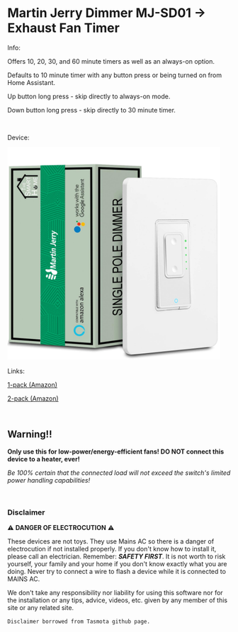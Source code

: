 # Martin Jerry Dimmer MJ-SD01 -> Exhaust Fan Timer

Info:

Offers 10, 20, 30, and 60 minute timers as well as an always-on option.

Defaults to 10 minute timer with any button press or being turned on from Home Assistant.

Up button long press - skip directly to always-on mode.

Down button long press - skip directly to 30 minute timer.

<br>

Device:

<img src="martin-jerry-mj-sd01-dimmer.jpg" alt="Martin Jerry Dimmer MJ-SD01" width="480" />


Links:

[1-pack (Amazon)](https://www.amazon.com/gp/product/B07FXYSVR1/ref=as_li_tl?ie=UTF8&tag=mjoshd-20&camp=1789&creative=9325&linkCode=as2&creativeASIN=B07FXYSVR1&linkId=9f97b952ef335b2d3f82b207eb8a27f1)

[2-pack (Amazon)](https://www.amazon.com/gp/product/B07HJSJ6VG/ref=as_li_tl?ie=UTF8&tag=mjoshd-20&camp=1789&creative=9325&linkCode=as2&creativeASIN=B07HJSJ6VG&linkId=66a66a0d5f5648cb25820c7cff62e0aa)

<br>

## Warning!!

**Only use this for low-power/energy-efficient fans! DO NOT connect this device to a heater, ever!**

*Be 100% certain that the connected load will not exceed the switch's limited power handling capabilities!*

<br>

### Disclaimer

:warning: **DANGER OF ELECTROCUTION** :warning:

These devices are not toys. They use Mains AC so there is a danger of electrocution if not installed properly. If you don't know how to install it, please call an electrician. Remember: _**SAFETY FIRST**_. It is not worth to risk yourself, your family and your home if you don't know exactly what you are doing. Never try to connect a wire to flash a device while it is connected to MAINS AC.

We don't take any responsibility nor liability for using this software nor for the installation or any tips, advice, videos, etc. given by any member of this site or any related site.

```
Disclaimer borrowed from Tasmota github page.
```
